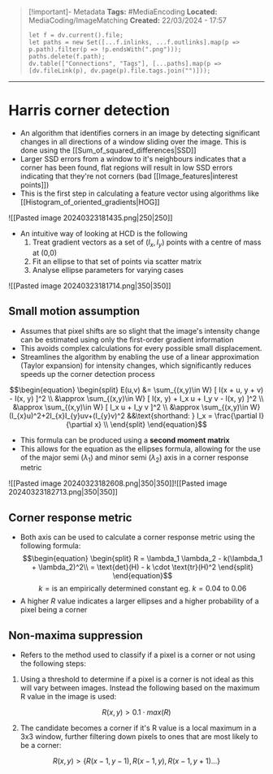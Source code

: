 > [!important]- Metadata
> **Tags:** #MediaEncoding 
> **Located:** MediaCoding/ImageMatching
> **Created:** 22/03/2024 - 17:57
> ```dataviewjs
> let f = dv.current().file;
> let paths = new Set([...f.inlinks, ...f.outlinks].map(p => p.path).filter(p => !p.endsWith(".png")));
> paths.delete(f.path);
> dv.table(["Connections", "Tags"], [...paths].map(p => [dv.fileLink(p), dv.page(p).file.tags.join("")]));
> ```

___
# Harris corner detection
- An algorithm that identifies corners in an image by detecting significant changes in all directions of a window sliding over the image. This is done using the [[Sum_of_squared_differences|SSD]]
- Larger SSD errors from a window to it's neighbours indicates that a corner has been found, flat regions will result in low SSD errors indicating that they're not corners (bad [[Image_features|interest points]])
- This is the first step in calculating a feature vector using algorithms like [[Histogram_of_oriented_gradients|HOG]]

![[Pasted image 20240323181435.png|250|250]]

- An intuitive way of looking at HCD is the following 
	1. Treat gradient vectors as a set of $(I_{x},I_{y})$ points with a centre of mass at (0,0)
	2. Fit an ellipse to that set of points via scatter matrix
	3. Analyse ellipse parameters for varying cases



![[Pasted image 20240323181714.png|350|350]]
## Small motion assumption
- Assumes that pixel shifts are so slight that the image's intensity change can be estimated using only the first-order gradient information 
- This avoids complex calculations for every possible small displacement.
- Streamlines the algorithm by enabling the use of a linear approximation (Taylor expansion) for intensity changes, which significantly reduces speeds up the corner detection process

$$\begin{equation}
\begin{split}
E(u,v) &= \sum_{(x,y)\in W} [ I(x + u, y + v) - I(x, y) ]^2 \\
&\approx \sum_{(x,y)\in W} [ I(x, y) + I_x u + I_y v - I(x, y) ]^2 \\
&\approx \sum_{(x,y)\in W} [ I_x u + I_y v ]^2 \\
&\approx \sum_{(x,y)\in W}(I_{x}u)^2+2I_{x}I_{y}uv+(I_{y}v)^2
&&\text{shorthand: } I_x = \frac{\partial I}{\partial x} \\
\end{split}
\end{equation}$$
- This formula can be produced using a **second moment matrix** 
- This allows for the equation as the ellipses formula, allowing for the use of the major semi ($\lambda_{1}$) and minor semi ($\lambda_{2}$) axis in a corner response metric 

![[Pasted image 20240323182608.png|350|350]]![[Pasted image 20240323182713.png|350|350]]
## Corner response metric
- Both axis can be used to calculate a corner response metric using the following formula:
$$\begin{equation}
\begin{split}
R = \lambda_1 \lambda_2 - k(\lambda_1 + \lambda_2)^2\\
= \text{det}(H) - k \cdot \text{tr}(H)^2
\end{split}
\end{equation}$$
$$k=\text{is an empirically determined constant eg. }k=0.04 \text{ to }0.06$$
- A higher $R$ value indicates a larger ellipses and a higher probability of a pixel being a corner



## Non-maxima suppression
- Refers to the method used to classify if a pixel is a corner or not using the following steps:
1.  Using a threshold to determine if a pixel is a corner is not ideal as this will vary between images. Instead the following based on the maximum R value in the image is used:

$$R(x,y)>0.1\cdot max(R)$$

2. The candidate becomes a corner if it's R value is a local maximum in a 3x3 window, further filtering down pixels to ones that are most likely to be a corner:

$$R(x,y) > \{ R(x-1,y-1), R(x-1,y), R(x-1,y+1)\dots \}$$
